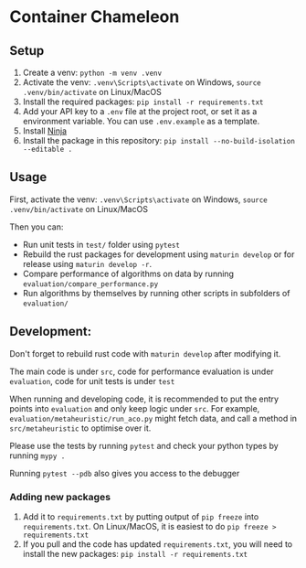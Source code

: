# Container Chameleon

## Setup

1. Create a venv: `python -m venv .venv`
2. Activate the venv: `.venv\Scripts\activate` on Windows, `source .venv/bin/activate` on Linux/MacOS
3. Install the required packages: `pip install -r requirements.txt`
4. Add your API key to a `.env` file at the project root, or set it as a environment variable. You can use `.env.example` as a template.
5. Install [Ninja](https://github.com/ninja-build/ninja/wiki/Pre-built-Ninja-packages)
6. Install the package in this repository: `pip install --no-build-isolation --editable .`

## Usage

First, activate the venv: `.venv\Scripts\activate` on Windows, `source .venv/bin/activate` on Linux/MacOS

Then you can:
- Run unit tests in `test/` folder using `pytest`
- Rebuild the rust packages for development using `maturin develop` or for release using `maturin develop -r`.
- Compare performance of algorithms on data by running `evaluation/compare_performance.py`
- Run algorithms by themselves by running other scripts in subfolders of `evaluation/`

## Development:
Don't forget to rebuild rust code with `maturin develop` after modifying it.

The main code is under `src`, code for performance evaluation is under `evaluation`, code for unit tests is under `test`

When running and developing code, it is recommended to put the entry points into `evaluation` and only keep logic under `src`. For example, `evaluation/metaheuristic/run_aco.py` might fetch data, and call a method in `src/metaheuristic` to optimise over it.

Please use the tests by running `pytest` and check your python types by running `mypy .`

Running `pytest --pdb` also gives you access to the debugger

### Adding new packages
1. Add it to `requirements.txt` by putting output of `pip freeze` into `requirements.txt`. On Linux/MacOS, it is easiest to do `pip freeze > requirements.txt`
2. If you pull and the code has updated `requirements.txt`, you will need to install the new packages: `pip install -r requirements.txt`
